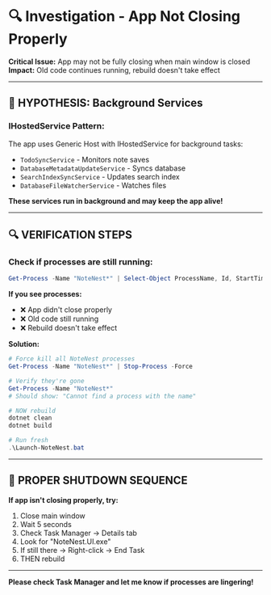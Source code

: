 # 🔍 Investigation - App Not Closing Properly

**Critical Issue:** App may not be fully closing when main window is closed  
**Impact:** Old code continues running, rebuild doesn't take effect

---

## 🚨 **HYPOTHESIS: Background Services**

### **IHostedService Pattern:**

The app uses Generic Host with IHostedService for background tasks:
- `TodoSyncService` - Monitors note saves
- `DatabaseMetadataUpdateService` - Syncs database
- `SearchIndexSyncService` - Updates search index
- `DatabaseFileWatcherService` - Watches files

**These services run in background and may keep the app alive!**

---

## 🔍 **VERIFICATION STEPS**

### **Check if processes are still running:**
```powershell
Get-Process -Name "NoteNest*" | Select-Object ProcessName, Id, StartTime
```

**If you see processes:**
- ❌ App didn't close properly
- ❌ Old code still running
- ❌ Rebuild doesn't take effect

**Solution:**
```powershell
# Force kill all NoteNest processes
Get-Process -Name "NoteNest*" | Stop-Process -Force

# Verify they're gone
Get-Process -Name "NoteNest*"
# Should show: "Cannot find a process with the name"

# NOW rebuild
dotnet clean
dotnet build

# Run fresh
.\Launch-NoteNest.bat
```

---

## 🎯 **PROPER SHUTDOWN SEQUENCE**

**If app isn't closing properly, try:**
1. Close main window
2. Wait 5 seconds
3. Check Task Manager → Details tab
4. Look for "NoteNest.UI.exe"
5. If still there → Right-click → End Task
6. THEN rebuild

---

**Please check Task Manager and let me know if processes are lingering!**

